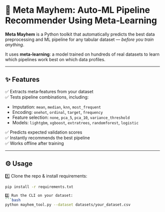 # 🚀 Meta Mayhem: Auto‑ML Pipeline Recommender Using Meta‑Learning

**Meta Mayhem** is a Python toolkit that automatically predicts the best data preprocessing and ML pipeline for any tabular dataset — *before you train anything*.

It uses **meta‑learning**: a model trained on hundreds of real datasets to learn which pipelines work best on which data profiles.

---

## ✨ **Features**
✅ Extracts meta‑features from your dataset  
✅ Tests pipeline combinations, including:
- Imputation: `mean`, `median`, `knn`, `most_frequent`
- Encoding: `onehot`, `ordinal`, `target`, `frequency`
- Feature selection: `none`, `pca_5`, `pca_10`, `variance_threshold`
- Models: `lightgbm`, `xgboost`, `extratrees`, `randomforest`, `logistic`

✅ Predicts expected validation scores  
✅ Instantly recommends the best pipeline  
✅ Works offline after training

---

## ⚙ **Usage**
1️⃣ Clone the repo & install requirements:
```bash
pip install -r requirements.txt

2️⃣ Run the CLI on your dataset:
```bash
python mayhem_tool.py --dataset datasets/your_dataset.csv


